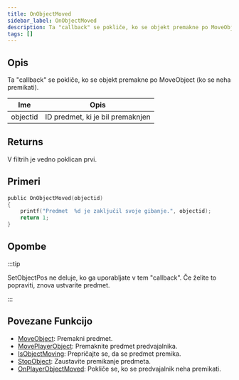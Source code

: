 ```yaml
---
title: OnObjectMoved
sidebar_label: OnObjectMoved
description: Ta "callback" se pokliče, ko se objekt premakne po MoveObject (ko se neha premikati). 
tags: []
---
```


## Opis

Ta "callback" se pokliče, ko se objekt premakne po MoveObject (ko se neha premikati).

| Ime      | Opis                             |
| -------- | -------------------------------- |
| objectid | ID predmet, ki je bil premaknjen |

## Returns

V filtrih je vedno poklican prvi.

## Primeri

```c
public OnObjectMoved(objectid)
{
    printf("Predmet  %d je zaključil svoje gibanje.", objectid);
    return 1;
}
```

## Opombe

:::tip

SetObjectPos ne deluje, ko ga uporabljate v tem "callback". Če želite to popraviti, znova ustvarite predmet.

:::

## Povezane Funkcijo

- [MoveObject](../functions/MoveObject): Premakni predmet.
- [MovePlayerObject](../functions/MovePlayerObject): Premaknite predmet predvajalnika.
- [IsObjectMoving](../functions/IsObjectMoving): Prepričajte se, da se predmet premika.
- [StopObject](../functions/StopObject): Zaustavite premikanje predmeta.
- [OnPlayerObjectMoved](OnPlayerObjectMoved): Pokliče se, ko se predvajalnik neha premikati.
